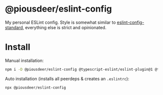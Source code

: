 # @piousdeer/eslint-config
My personal ESLint config. Style is somewhat similar to [eslint-config-standard](https://github.com/standard/eslint-config-standard), everything else is strict and opinionated.

# Install
Manual installation:
```bash
npm i -D @piousdeer/eslint-config @typescript-eslint/eslint-plugin@1 @typescript-eslint/parser@1 eslint@5 typescript@3
```

Auto installation (installs all peerdeps & creates an `.eslintrc`):
```bash
npx @piousdeer/eslint-config
```
